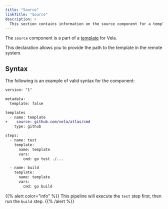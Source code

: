 ```yaml
---
title: "Source"
linkTitle: "Source"
description: >
  This section contains information on the source component for a template.
---
```


The `source` component is a part of a [template](/docs/concepts/pipeline/templates) for Vela.

This declaration allows you to provide the path to the template in the remote system.

## Syntax

The following is an example of valid syntax for the component:

```diff
version: "1"

metadata:
  template: false

templates
  - name: template
+    source: github.com/vela/atlas/cmd
    type: github

steps:
  - name: test
    template:
      name: template
      vars:
        cmd: go test ./...

  - name: build
    template:
      name: template
      vars:
        cmd: go build
```

{{% alert color="info" %}}
This pipeline will execute the `test` step first, then run the `build` step.
{{% /alert %}}
